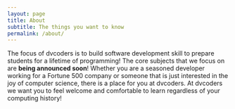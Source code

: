 ```yaml
---
layout: page
title: About
subtitle: The things you want to know
permalink: /about/
---
```

The focus of dvcoders is to build software development skill to prepare 
students for a lifetime of programming! The core subjects that we focus 
on are **being announced soon**! 
Whether you are a seasoned developer working for a Fortune 500 company or someone that is just interested in the joy of computer science, there is a place for you at dvcoders. At dvcoders we want you to feel welcome and comfortable to learn regardless of your computing history! 


